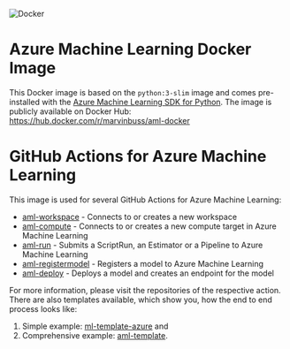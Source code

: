 ![Docker](https://github.com/marvinbuss/aml-docker/workflows/Docker/badge.svg)

# Azure Machine Learning Docker Image

This Docker image is based on  the `python:3-slim` image and comes pre-installed with the [Azure Machine Learning SDK for Python](https://docs.microsoft.com/en-us/python/api/overview/azure/ml/?view=azure-ml-py). The image is publicly available on Docker Hub: https://hub.docker.com/r/marvinbuss/aml-docker

# GitHub Actions for Azure Machine Learning

This image is used for several GitHub Actions for Azure Machine Learning:

- [aml-workspace](https://github.com/Azure/aml-workspace) - Connects to or creates a new workspace
- [aml-compute](https://github.com/Azure/aml-compute) - Connects to or creates a new compute target in Azure Machine Learning
- [aml-run](https://github.com/Azure/aml-run) - Submits a ScriptRun, an Estimator or a Pipeline to Azure Machine Learning
- [aml-registermodel](https://github.com/Azure/aml-registermodel) - Registers a model to Azure Machine Learning
- [aml-deploy](https://github.com/Azure/aml-deploy) - Deploys a model and creates an endpoint for the model

For more information, please visit the repositories of the respective action.
There are also templates available, which show you, how the end to end process looks like:

1. Simple example: [ml-template-azure](https://github.com/machine-learning-apps/ml-template-azure) and
2. Comprehensive example: [aml-template](https://github.com/Azure/aml-template).
